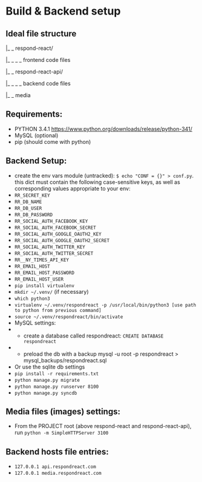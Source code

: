 # Build & Backend setup
## Ideal file structure

|_ _ respond-react/

|_ _ _ _ frontend code files

|_ _ respond-react-api/

|_ _ _ _ backend code files

|_ _ media

## Requirements:
* PYTHON 3.4.1 https://www.python.org/downloads/release/python-341/
* MySQL (optional)
* pip (should come with python)

## Backend Setup:
* create the env vars module (untracked): `$ echo "CONF = {}" > conf.py`. this
  dict must contain the following case-sensitive keys, as well as corresponding
  values appropriate to your env:
 * `RR_SECRET_KEY`
 * `RR_DB_NAME`
 * `RR_DB_USER`
 * `RR_DB_PASSWORD`
 * `RR_SOCIAL_AUTH_FACEBOOK_KEY`
 * `RR_SOCIAL_AUTH_FACEBOOK_SECRET`
 * `RR_SOCIAL_AUTH_GOOGLE_OAUTH2_KEY`
 * `RR_SOCIAL_AUTH_GOOGLE_OAUTH2_SECRET`
 * `RR_SOCIAL_AUTH_TWITTER_KEY`
 * `RR_SOCIAL_AUTH_TWITTER_SECRET`
 * `RR__NY_TIMES_API_KEY`
 * `RR_EMAIL_HOST`
 * `RR_EMAIL_HOST_PASSWORD`
 * `RR_EMAIL_HOST_USER`
* `pip install virtualenv`
* `mkdir ~/.venv/` (if necessary)
* `which python3`
* `virtualenv ~/.venv/respondreact -p /usr/local/bin/python3 [use path to python from previous command]`
* `source ~/.venv/respondreact/bin/activate`
* MySQL settings:
* - create a database called respondreact: `CREATE DATABASE respondreact`
* - preload the db with a backup mysql -u root -p respondreact > mysql_backups/respondreact.sql
* Or use the sqlite db settings
* `pip install -r requirements.txt`
* `python manage.py migrate`
* `python manage.py runserver 8100`
* `python manage.py syncdb`

## Media files (images) settings:
* From the PROJECT root (above respond-react and respond-react-api), run `python -m SimpleHTTPServer 3100`

## Backend hosts file entries:
* `127.0.0.1 api.respondreact.com`
* `127.0.0.1 media.respondreact.com`
